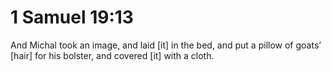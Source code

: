 # 1 Samuel 19:13

And Michal took an image, and laid [it] in the bed, and put a pillow of goats’ [hair] for his bolster, and covered [it] with a cloth.